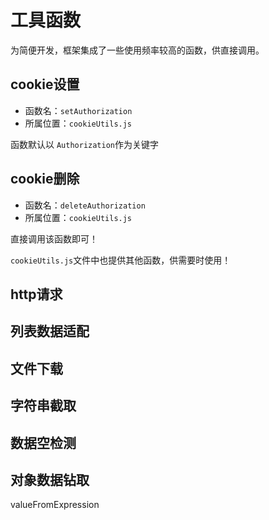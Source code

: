 # 工具函数

为简便开发，框架集成了一些使用频率较高的函数，供直接调用。

## cookie设置

- 函数名：`setAuthorization`
- 所属位置：`cookieUtils.js`

函数默认以 `Authorization`作为关键字

## cookie删除

- 函数名：`deleteAuthorization`
- 所属位置：`cookieUtils.js`

直接调用该函数即可！

`cookieUtils.js`文件中也提供其他函数，供需要时使用！

## http请求

## 列表数据适配

## 文件下载

## 字符串截取

## 数据空检测

## 对象数据钻取
valueFromExpression


